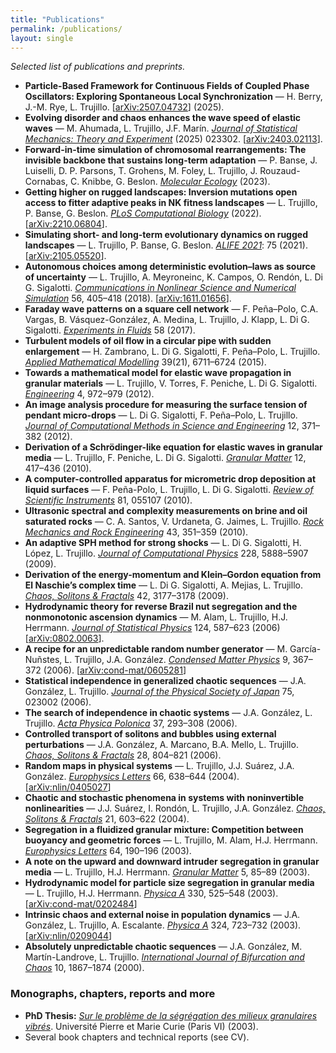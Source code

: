 ```yaml
---
title: "Publications"
permalink: /publications/
layout: single
---
```


*Selected list of publications and preprints.*

- **Particle-Based Framework for Continuous Fields of Coupled Phase Oscillators: Exploring Spontaneous Local Synchronization** — H. Berry, J.-M. Rye, L. Trujillo. [[arXiv:2507.04732](https://arxiv.org/abs/2507.04732)] (2025).
- **Evolving disorder and chaos enhances the wave speed of elastic waves** — M. Ahumada, L. Trujillo, J.F. Marín. [*Journal of Statistical Mechanics: Theory and Experiment*](https://doi.org/10.1088/1742-5468/adac3d) (2025) 023302. [[arXiv:2403.02113](
https://doi.org/10.48550/arXiv.2403.02113)].
- **Forward-in-time simulation of chromosomal rearrangements: The invisible backbone that sustains long-term adaptation** — P. Banse, J. Luiselli, D. P. Parsons, T. Grohens, M. Foley, L. Trujillo, J. Rouzaud-Cornabas, C. Knibbe, G. Beslon. [*Molecular Ecology*](https://doi.org/10.1111/mec.17234) (2023). 
- **Getting higher on rugged landscapes: Inversion mutations open access to fitter adaptive peaks in NK fitness landscapes** — L. Trujillo, P. Banse, G. Beslon. [*PLoS Computational Biology*](https://doi.org/10.1371/journal.pcbi.1010647) (2022). [[arXiv:2210.06804](
https://doi.org/10.48550/arXiv.2210.06804)].
- **Simulating short- and long-term evolutionary dynamics on rugged landscapes** — L. Trujillo, P. Banse, G. Beslon. [*ALIFE 2021*](https://doi.org/10.1162/isal_a_00400): 75 (2021). [[arXiv:2105.05520](https://arxiv.org/abs/2105.05520)].
- **Autonomous choices among deterministic evolution–laws as source of uncertainty** — L. Trujillo, A. Meyroneinc, K. Campos, O. Rendón, L. Di G. Sigalotti. [*Communications in Nonlinear Science and Numerical Simulation*](https://doi.org/10.1016/j.cnsns.2017.08.015) 56, 405–418 (2018). [[arXiv:1611.01656](https://arxiv.org/abs/1611.01656)]. 
- **Faraday wave patterns on a square cell network** — F. Peña–Polo, C.A. Vargas, B. Vásquez-González, A. Medina, L. Trujillo, J. Klapp, L. Di G. Sigalotti. [*Experiments in Fluids*](https://doi.org/10.1007/s00348-016-2294-6) 58 (2017). 
- **Turbulent models of oil flow in a circular pipe with sudden enlargement** — H. Zambrano, L. Di G. Sigalotti, F. Peña–Polo, L. Trujillo. [*Applied Mathematical Modelling*](https://doi.org/10.1016/j.apm.2015.02.028) 39(21), 6711–6724 (2015). 
- **Towards a mathematical model for elastic wave propagation in granular materials** — L. Trujillo, V. Torres, F. Peniche, L. Di G. Sigalotti. [*Engineering*](https://doi.org/10.4236/eng.2012.412A123) 4, 972–979 (2012). 
- **An image analysis procedure for measuring the surface tension of pendant micro-drops** — L. Di G. Sigalotti, F. Peña–Polo, L. Trujillo. [*Journal of Computational Methods in Science and Engineering*](https://doi.org/10.3233/JCM-2012-0425) 12, 371–382 (2012). 
- **Derivation of a Schrödinger-like equation for elastic waves in granular media** — L. Trujillo, F. Peniche, L. Di G. Sigalotti. [*Granular Matter*](https://doi.org/10.1007/s10035-010-0190-y) 12, 417–436 (2010). 
- **A computer-controlled apparatus for micrometric drop deposition at liquid surfaces** — F. Peña-Polo, L. Trujillo, L. Di G. Sigalotti. [*Review of Scientific Instruments*](https://doi.org/10.1063/1.3429235) 81, 055107 (2010). 
- **Ultrasonic spectral and complexity measurements on brine and oil saturated rocks** — C. A. Santos, V. Urdaneta, G. Jaimes, L. Trujillo. [*Rock Mechanics and Rock Engineering*](https://doi.org/10.1007/s00603-009-0047-z) 43, 351–359 (2010). 
- **An adaptive SPH method for strong shocks** — L. Di G. Sigalotti, H. López, L. Trujillo. [*Journal of Computational Physics*](https://doi.org/10.1016/j.jcp.2009.04.041) 228, 5888–5907 (2009). 
- **Derivation of the energy-momentum and Klein–Gordon equation from El Naschie’s complex time** — L. Di G. Sigalotti, A. Mejias, L. Trujillo. [*Chaos, Solitons & Fractals*](https://doi.org/10.1016/j.chaos.2009.04.046) 42, 3177–3178 (2009). 
- **Hydrodynamic theory for reverse Brazil nut segregation and the nonmonotonic ascension dynamics** — M. Alam, L. Trujillo, H.J. Herrmann. [*Journal of Statistical Physics*](https://doi.org/10.1007/s10955-006-9078-y) 124, 587–623 (2006) [[arXiv:0802.0063](https://arxiv.org/abs/0802.0063)]. 
- **A recipe for an unpredictable random number generator** — M. García-Nuñstes, L. Trujillo, J.A. González. [*Condensed Matter Physics*](https://doi.org/10.5488/CMP.9.2.367) 9, 367–372 (2006). [[arXiv:cond-mat/0605281](https://arxiv.org/abs/cond-mat/0605281)] 
- **Statistical independence in generalized chaotic sequences** — J.A. González, L. Trujillo. [*Journal of the Physical Society of Japan*](https://doi.org/10.1143/JPSJ.75.023002) 75, 023002 (2006). 
- **The search of independence in chaotic systems** — J.A. González, L. Trujillo. [*Acta Physica Polonica*](https://www.actaphys.uj.edu.pl/R/37/2/293/pdf) 37, 293–308 (2006).
- **Controlled transport of solitons and bubbles using external perturbations** — J.A. González, A. Marcano, B.A. Mello, L. Trujillo. [*Chaos, Solitons & Fractals*](https://doi.org/10.1016/j.chaos.2005.08.073) 28, 804–821 (2006). 
- **Random maps in physical systems** — L. Trujillo, J.J. Suárez, J.A. González. [*Europhysics Letters*](https://doi.org/10.1209/epl/i2004-10023-y) 66, 638–644 (2004). [[arXiv:nlin/0405027](https://arxiv.org/abs/nlin/0405027)]
- **Chaotic and stochastic phenomena in systems with noninvertible nonlinearities** — J.J. Suárez, I. Rondón, L. Trujillo, J.A. González. [*Chaos, Solitons & Fractals*](https://doi.org/10.1016/j.chaos.2003.12.006) 21, 603–622 (2004). 
- **Segregation in a fluidized granular mixture: Competition between buoyancy and geometric forces** — L. Trujillo, M. Alam, H.J. Herrmann. [*Europhysics Letters*](https://doi.org/10.1209/epl/i2003-00287-1) 64, 190–196 (2003). 
- **A note on the upward and downward intruder segregation in granular media** — L. Trujillo, H.J. Herrmann. [*Granular Matter*](https://doi.org/10.1007/s10035-003-0128-8) 5, 85–89 (2003). 
- **Hydrodynamic model for particle size segregation in granular media** — L. Trujillo, H.J. Herrmann. [*Physica A*](https://doi.org/10.1016/S0378-4371(03)00621-6) 330, 525–548 (2003). [[arXiv:cond-mat/0202484](https://arxiv.org/abs/cond-mat/0202484)]
- **Intrinsic chaos and external noise in population dynamics** — J.A. González, L. Trujillo, A. Escalante. [*Physica A*](https://doi.org/10.1016/S0378-4371(03)00075-X) 324, 723–732 (2003). [[arXiv:nlin/0209044](https://arxiv.org/abs/nlin/0209044)]
- **Absolutely unpredictable chaotic sequences** — J.A. González, M. Martín-Landrove, L. Trujillo. [*International Journal of Bifurcation and Chaos*](https://doi.org/10.1142/S0218127400001134) 10, 1867–1874 (2000). 

### Monographs, chapters, reports and more
- **PhD Thesis:** [*Sur le problème de la ségrégation des milieux granulaires vibrés*](https://theses.hal.science/tel-03892900/). Université Pierre et Marie Curie (Paris VI) (2003). 
- Several book chapters and technical reports (see CV).
